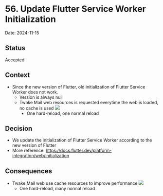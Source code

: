# 56. Update Flutter Service Worker Initialization

Date: 2024-11-15

## Status

Accepted

## Context

- Since the new version of Flutter, old initialization of Flutter Service Worker does not work.
  - Version is always null
  - Twake Mail web resources is requested everytime the web is loaded, no cache is used <img src="../images/before-flutter-3.22.png">
    - One hard-reload, one normal reload

## Decision

- We update the initialization of Flutter Service Worker according to the new version of Flutter
- More reference: https://docs.flutter.dev/platform-integration/web/initialization

## Consequences

- Twake Mail web use cache resources to improve performance <img src="../images/after-flutter-3.22.png">
  - One hard-reload, many normal reload
